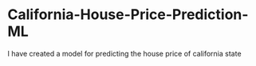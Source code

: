 # California-House-Price-Prediction-ML
I have created a model for predicting the house price of california state
